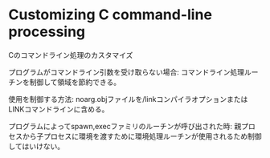 # Customizing C command-line processing
Cのコマンドライン処理のカスタマイズ


プログラムがコマンドライン引数を受け取らない場合:
コマンドライン処理ルーチンを制御して領域を節約できる。

使用を制御する方法:
noarg.objファイルを/linkコンパイラオプションまたはLINKコマンドラインに含める。

プログラムによってspawn,execファミリのルーチンが呼び出された時:
親プロセスから子プロセスに環境を渡すために環境処理ルーチンが使用されるため制御してはいけない。

